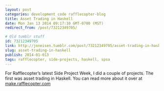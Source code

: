 ```yaml
---
layout: post
categories: development code rafflecopter-blog
title: Asset Trading in Haskell
date: Mon Jan 13 2014 09:17:10 GMT-0700 (MST)
redirect_from: /post/73212349705/

# Old tumblr stuff
id: 73212349705
link: http://joneisen.tumblr.com/post/73212349705/asset-trading-in-haskell
slug: asset-trading-in-haskell
publish: 2014-01-013
tags: rafflecopter, side-projects, haskell, spsa
---
```



For Rafflecopter’s latest Side Project Week, I did a couple of projects. The first was asset trading in Haskell. You can read more about it over at [make.rafflecopter.com](http://make.rafflecopter.com/side-project-jon-haskell.html)


